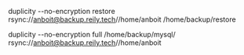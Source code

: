 duplicity --no-encryption restore rsync://anboit@backup.reily.tech//home/anboit /home/backup/restore

duplicity --no-encryption full /home/backup/mysql/ rsync://anboit@backup.reily.tech//home/anboit